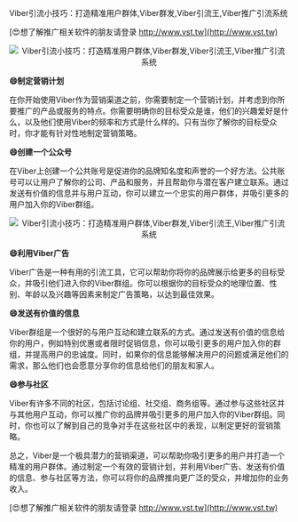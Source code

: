 Viber引流小技巧：打造精准用户群体,Viber群发,Viber引流王,Viber推广引流系统

[😍想了解推广相关软件的朋友请登录 http://www.vst.tw](http://www.vst.tw)

 <center><img src="https://vst.tw/MP4/tuiguang/png/2.png" alt="Viber引流小技巧：打造精准用户群体,Viber群发,Viber引流王,Viber推广引流系统"></center>

**😄制定营销计划**

在你开始使用Viber作为营销渠道之前，你需要制定一个营销计划，并考虑到你所要推广的产品或服务的特点。你需要明确你的目标受众是谁，他们的兴趣爱好是什么，以及他们使用Viber的频率和方式是什么样的。只有当你了解你的目标受众时，你才能有针对性地制定营销策略。

**😄创建一个公众号**

在Viber上创建一个公共账号是促进你的品牌知名度和声誉的一个好方法。公共账号可以让用户了解你的公司、产品和服务，并且帮助你与潜在客户建立联系。通过发送有价值的信息并与用户互动，你可以建立一个忠实的用户群体，并吸引更多的用户加入你的Viber群组。

 <center><img src="https://vst.tw/MP4/tuiguang/png/7.png" alt="Viber引流小技巧：打造精准用户群体,Viber群发,Viber引流王,Viber推广引流系统"></center>

**😄利用Viber广告**

Viber广告是一种有用的引流工具，它可以帮助你将你的品牌展示给更多的目标受众，并吸引他们进入你的Viber群组。你可以根据你的目标受众的地理位置、性别、年龄以及兴趣等因素来制定广告策略，以达到最佳效果。

**😄发送有价值的信息**

Viber群组是一个很好的与用户互动和建立联系的方式。通过发送有价值的信息给你的用户，例如特别优惠或者限时促销信息，你可以吸引更多的用户加入你的群组，并提高用户的忠诚度。同时，如果你的信息能够解决用户的问题或满足他们的需求，那么他们也会愿意分享你的信息给他们的朋友和家人。

**😄参与社区**

Viber有许多不同的社区，包括讨论组、社交组、商务组等。通过参与这些社区并与其他用户互动，你可以推广你的品牌并吸引更多的用户加入你的Viber群组。同时，你也可以了解到自己的竞争对手在这些社区中的表现，以制定更好的营销策略。

总之，Viber是一个极具潜力的营销渠道，可以帮助你吸引更多的用户并打造一个精准的用户群体。通过制定一个有效的营销计划，并利用Viber广告、发送有价值的信息、参与社区等方法，你可以将你的品牌推向更广泛的受众，并增加你的业务收入。

[😍想了解推广相关软件的朋友请登录 http://www.vst.tw](http://www.vst.tw)



